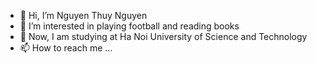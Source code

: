 - 👋 Hi, I’m Nguyen Thuy Nguyen
- 👀 I’m interested in playing football and reading books
- 🌱 Now, I am studying at Ha Noi University of Science and Technology
- 📫 How to reach me ...

<!---
Nguyen Thuy Nguyen is a ✨ special ✨ repository because its `README.md` (this file) appears on your GitHub profile.
You can click the Preview link to take a look at your changes.
--->
